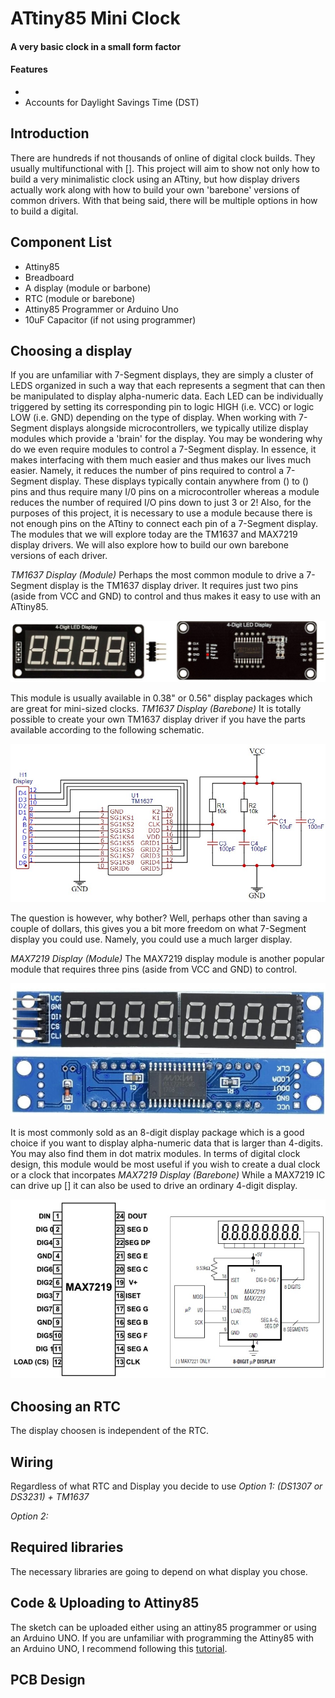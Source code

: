 # ATtiny85 Mini Clock
#### A very basic clock in a small form factor 
#### Features
+ 
+ Accounts for Daylight Savings Time (DST)
## Introduction
There are hundreds if not thousands of online of digital clock builds. They usually multifunctional with [].
This project will aim to show not only how to build a very minimalistic clock using an ATtiny, but how display drivers actually work along with how to build your own 'barebone' versions of common drivers. With that being said, there will be multiple options in how to build a digital.
## Component List
+ Attiny85
+ Breadboard
+ A display (module or barbone)
+ RTC (module or barebone)
+ Attiny85 Programmer or Arduino Uno
+ 10uF Capacitor (if not using programmer)

## Choosing a display
If you are unfamiliar with 7-Segment displays, they are simply a cluster of LEDS organized in such a way that each represents a segment that can then be manipulated to display alpha-numeric data. Each LED can be individually triggered by setting its corresponding pin to logic HIGH (i.e. VCC) or logic LOW (i.e. GND) depending on the type of display. When working with 7-Segment displays alongside microcontrollers, we typically utilize display modules which provide a 'brain' for the display. You may be wondering why do we even require modules to control a 7-Segment display. In essence, it makes interfacing with them much easier and thus makes our lives much easier. Namely, it reduces the number of pins required to control a 7-Segment display. These displays typically contain anywhere from () to () pins and thus require many I/0 pins on a microcontroller whereas a module reduces the number of required I/O pins down to just 3 or 2! Also, for the purposes of this project, it is necessary to use a module because there is not enough pins on the ATtiny to connect each pin of a 7-Segment display. The modules that we will explore today are the TM1637 and MAX7219 display drivers. We will also explore how to build our own barebone versions of each driver.

*TM1637 Display (Module)*
Perhaps the most common module to drive a 7-Segment display is the TM1637 display driver. It requires just two pins (aside from VCC and GND) to control and thus makes it easy to use with an ATtiny85.

<p align="center">
  <img src="https://github.com/NeonVulture/Arduino-Projects/blob/main/ATtiny85-Mini-Clock/Assets/Supplemental_Images/TM1637_Display_Module.jpg?raw=true" alt="TM1637 Module"/>
</p>

This module is usually available in 0.38" or 0.56" display packages which are great for mini-sized clocks.
*TM1637 Display (Barebone)*
It is totally possible to create your own TM1637 display driver if you have the parts available according to the following schematic.

<p align="center">
  <img src="https://github.com/NeonVulture/Arduino-Projects/blob/main/ATtiny85-Mini-Clock/Assets/Supplemental_Images/TM1637_IC_Driver.jpg?raw=true" alt="TM1637 Driver"/>
</p>

The question is however, why bother? Well, perhaps other than saving a couple of dollars, this gives you a bit more freedom on what 7-Segment display you could use. Namely, you could use a much larger display.

*MAX7219 Display (Module)*
The MAX7219 display module is another popular module that requires three pins (aside from VCC and GND) to control.

<p align="center">
  <img src="https://github.com/NeonVulture/Arduino-Projects/blob/main/ATtiny85-Mini-Clock/Assets/Supplemental_Images/MAX7219_7-Seg_Front.jpg?raw=true" alt="MAX7219 Module (Front)"/>
  <img src="https://github.com/NeonVulture/Arduino-Projects/blob/main/ATtiny85-Mini-Clock/Assets/Supplemental_Images/MAX7219_7-Seg_Back.jpg?raw=true" alt="MAX7219 Module (Back)"/>
</p>

It is most commonly sold as an 8-digit display package which is a good choice if you want to display alpha-numeric data that is larger than 4-digits. You may also find them in dot matrix modules. In terms of digital clock design, this module would be most useful if you wish to create a dual clock or a clock that incorpates 
*MAX7219 Display (Barebone)*
While a MAX7219 IC can drive up [] it can also be used to drive an ordinary 4-digit display.
<p align="center">
  <img src="https://github.com/NeonVulture/Arduino-Projects/blob/main/ATtiny85-Mini-Clock/Assets/Supplemental_Images/MAX7219_IC_Wiring.jpg?raw=true" alt="TM1637 Driver"/>
</p>

## Choosing an RTC
The display choosen is independent of the RTC.
## Wiring
Regardless of what RTC and Display you decide to use 
*Option 1: (DS1307 or DS3231) + TM1637*

*Option 2:* 
## Required libraries
The necessary libraries are going to depend on what display you chose. 
## Code & Uploading to Attiny85
The sketch can be uploaded either using an attiny85 programmer or using an Arduino UNO. If you are unfamiliar with programming the Attiny85 with an Arduino UNO, I recommend following this [tutorial](https://create.arduino.cc/projecthub/arjun/programming-attiny85-with-arduino-uno-afb829).

## PCB Design
